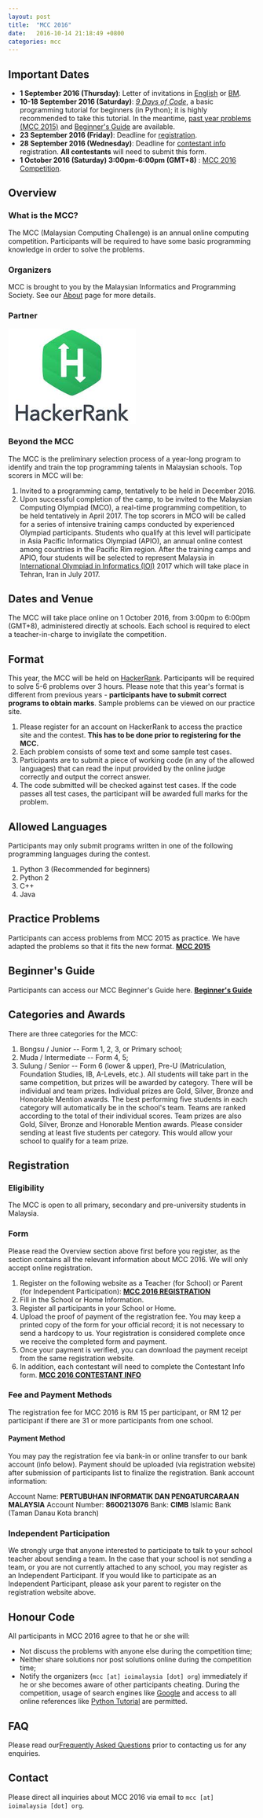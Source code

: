 ```yaml
---
layout: post
title:  "MCC 2016"
date:   2016-10-14 21:18:49 +0800
categories: mcc
---
```

## Important Dates

* **1 September 2016 (Thursday)**: Letter of invitations in [English][0] or [BM][1].
* **10-18 September 2016 (Saturday)**: [_9 Days of Code_][2], a basic programming tutorial for beginners (in Python); it is highly recommended to take this tutorial. In the meantime, [past year problems (MCC 2015)][3] and [Beginner's Guide][4] are available.
* **23 September 2016 (Friday)**: Deadline for [registration][5].
* **28 September 2016 (Wednesday)**: Deadline for [contestant info][6] registration. **All contestants** will need to submit this form.
* **1 October 2016 (Saturday) 3:00pm-6:00pm (GMT+8)** : [MCC 2016 Competition][7].

## Overview

### What is the MCC?
The MCC (Malaysian Computing Challenge) is an annual online computing competition. Participants will be required to have some basic programming knowledge in order to solve the problems.

### Organizers
MCC is brought to you by the Malaysian Informatics and Programming Society. See our [About][8] page for more details.

### Partner
[![hackerrank](/images/hackerrank.jpeg)][9]

### Beyond the MCC
The MCC is the preliminary selection process of a year-long program to identify and train the top programming talents in Malaysian schools. Top scorers in MCC will be:

1. Invited to a programming camp, tentatively to be held in December 2016\.
2. Upon successful completion of the camp, to be invited to the Malaysian Computing Olympiad (MCO), a real-time programming competition, to be held tentatively in April 2017\.
The top scorers in MCO will be called for a series of intensive training camps conducted by experienced Olympiad participants. Students who qualify at this level will participate in Asia Pacific Informatics Olympiad (APIO), an annual online contest among countries in the Pacific Rim region. After the training camps and APIO, four students will be selected to represent Malaysia in [International Olympiad in Informatics (IOI)][10] 2017 which will take place in Tehran, Iran in July 2017\.

## Dates and Venue
The MCC will take place online on 1 October 2016, from 3:00pm to 6:00pm (GMT+8), administered directly at schools. Each school is required to elect a teacher-in-charge to invigilate the competition.

## Format
This year, the MCC will be held on [HackerRank][11]. Participants will be required to solve 5-6 problems over 3 hours. Please note that this year's format is different from previous years - **participants have to submit correct programs to obtain marks**. Sample problems can be viewed on our practice site.

1. Please register for an account on HackerRank to access the practice site and the contest. **This has to be done prior to registering for the MCC.**
2. Each problem consists of some text and some sample test cases.
3. Participants are to submit a piece of working code (in any of the allowed languages) that can read the input provided by the online judge correctly and output the correct answer.
4. The code submitted will be checked against test cases. If the code passes all test cases, the participant will be awarded full marks for the problem.

## Allowed Languages
Participants may only submit programs written in one of the following programming languages during the contest.

1. Python 3 (Recommended for beginners)
2. Python 2
3. C++
4. Java

## Practice Problems
Participants can access problems from MCC 2015 as practice. We have adapted the problems so that it fits the new format.
[**MCC 2015**][3]

## Beginner's Guide
Participants can access our MCC Beginner's Guide here.
[**Beginner's Guide**][12]

## Categories and Awards
There are three categories for the MCC:

1. Bongsu / Junior -- Form 1, 2, 3, or Primary school;
2. Muda / Intermediate -- Form 4, 5;
3. Sulung / Senior -- Form 6 (lower & upper), Pre-U (Matriculation, Foundation Studies, IB, A-Levels, etc.).
All students will take part in the same competition, but prizes will be awarded by category. There will be individual and team prizes. Individual prizes are Gold, Silver, Bronze and Honorable Mention awards. The best performing five students in each category will automatically be in the school's team. Teams are ranked according to the total of their individual scores. Team prizes are also Gold, Silver, Bronze and Honorable Mention awards. Please consider sending at least five students per category. This would allow your school to qualify for a team prize.

## Registration

### Eligibility
The MCC is open to all primary, secondary and pre-university students in Malaysia.

### Form
Please read the Overview section above first before you register, as the section contains all the relevant information about MCC 2016\. We will only accept online registration. 

1. Register on the following website as a Teacher (for School) or Parent (for Independent Participation):
[**MCC 2016 REGISTRATION**][13]
2. Fill in the School or Home Information.
3. Register all participants in your School or Home.
4. Upload the proof of payment of the registration fee. You may keep a printed copy of the form for your official record; it is not necessary to send a hardcopy to us. Your registration is considered complete once we receive the completed form and payment.
5. Once your payment is verified, you can download the payment receipt from the same registration website.
6. In addition, each contestant will need to complete the Contestant Info form.
[**MCC 2016 CONTESTANT INFO**][6]

### Fee and Payment Methods
The registration fee for MCC 2016 is RM 15 per participant, or RM 12 per participant if there are 31 or more participants from one school.

#### Payment Method
You may pay the registration fee via bank-in or online transfer to our bank account (info below). Payment should be uploaded (via registration website) after submission of participants list to finalize the registration. Bank account information:

Account Name: **PERTUBUHAN INFORMATIK DAN PENGATURCARAAN MALAYSIA**
Account Number: **8600213076**
Bank: **CIMB** Islamic Bank (Taman Danau Kota branch)

### Independent Participation
We strongly urge that anyone interested to participate to talk to your school teacher about sending a team. In the case that your school is not sending a team, or you are not currently attached to any school, you may register as an Independent Participant. If you would like to participate as an Independent Participant, please ask your parent to register on the registration website above.

## Honour Code
All participants in MCC 2016 agree to that he or she will:

* Not discuss the problems with anyone else during the competition time;
* Neither share solutions nor post solutions online during the competition time;
* Notify the organizers (`mcc [at] ioimalaysia [dot] org`) immediately if he or she becomes aware of other participants cheating.
During the competition, usage of search engines like [Google][14] and access to all online references like [Python Tutorial][15] are permitted.

## FAQ
Please read our[Frequently Asked Questions][16] prior to contacting us for any enquiries.

## Contact
Please direct all inquiries about MCC 2016 via email to `mcc [at] ioimalaysia [dot] org`.


[0]: https://drive.google.com/open?id=0BzHUizfmGp9_QlBKUW5ESk45OVU
[1]: https://drive.google.com/open?id=0BzHUizfmGp9_X1NGaDRMZ1dyZ00
[2]: http://ioimalaysia.org/competitions/malaysian-computing-challenge/mcc-2016/9-days-of-code
[3]: https://www.hackerrank.com/mcc-2015
[4]: http://ioimalaysia.org/beginners-guide/ "Beginner’s Guide to MCC using Python"
[5]: #registration
[6]: http://bit.ly/mcc-2016-contestant-info
[7]: https://www.hackerrank.com/mcc-2016/
[8]: http://ioimalaysia.org/about
[9]: https://www.hackerrank.com/
[10]: http://www.ioinformatics.org/
[11]: https://www.hackerrank.com/ "HackerRank"
[12]: http://ioimalaysia.org/beginners-guide
[13]: https://mcc-registration.firebaseapp.com/signup
[14]: http://www.google.com
[15]: http://www.tutorialspoint.com/python/
[16]: http://ioimalaysia.org/competitions/malaysian-computing-challenge/mcc-2016/faq/ "FAQ"
